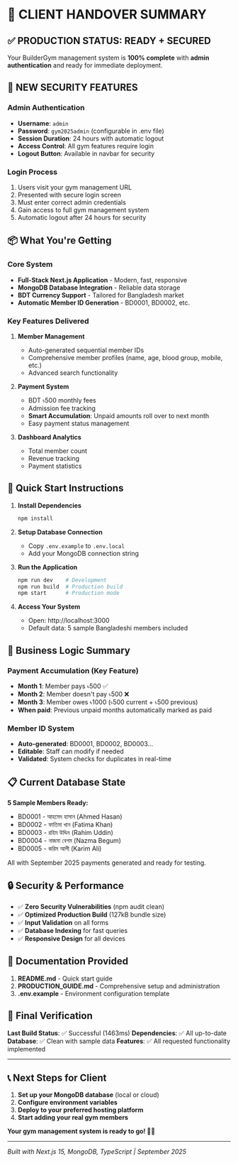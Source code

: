 # 🎯 CLIENT HANDOVER SUMMARY

## ✅ PRODUCTION STATUS: READY + SECURED

Your BuilderGym management system is **100% complete** with **admin authentication** and ready for immediate deployment.

## 🔐 NEW SECURITY FEATURES

### Admin Authentication
- **Username**: `admin`
- **Password**: `gym2025admin` (configurable in .env file)
- **Session Duration**: 24 hours with automatic logout
- **Access Control**: All gym features require login
- **Logout Button**: Available in navbar for security

### Login Process
1. Users visit your gym management URL
2. Presented with secure login screen
3. Must enter correct admin credentials
4. Gain access to full gym management system
5. Automatic logout after 24 hours for security

## 📦 What You're Getting

### Core System
- **Full-Stack Next.js Application** - Modern, fast, responsive
- **MongoDB Database Integration** - Reliable data storage
- **BDT Currency Support** - Tailored for Bangladesh market
- **Automatic Member ID Generation** - BD0001, BD0002, etc.

### Key Features Delivered
1. **Member Management**
   - Auto-generated sequential member IDs
   - Comprehensive member profiles (name, age, blood group, mobile, etc.)
   - Advanced search functionality

2. **Payment System**
   - BDT ৳500 monthly fees
   - Admission fee tracking
   - **Smart Accumulation**: Unpaid amounts roll over to next month
   - Easy payment status management

3. **Dashboard Analytics**
   - Total member count
   - Revenue tracking
   - Payment statistics

## 🚀 Quick Start Instructions

1. **Install Dependencies**
   ```bash
   npm install
   ```

2. **Setup Database Connection**
   - Copy `.env.example` to `.env.local`
   - Add your MongoDB connection string

3. **Run the Application**
   ```bash
   npm run dev    # Development
   npm run build  # Production build
   npm start      # Production mode
   ```

4. **Access Your System**
   - Open: http://localhost:3000
   - Default data: 5 sample Bangladeshi members included

## 💼 Business Logic Summary

### Payment Accumulation (Key Feature)
- **Month 1**: Member pays ৳500 ✅
- **Month 2**: Member doesn't pay ৳500 ❌
- **Month 3**: Member owes ৳1000 (৳500 current + ৳500 previous)
- **When paid**: Previous unpaid months automatically marked as paid

### Member ID System
- **Auto-generated**: BD0001, BD0002, BD0003...
- **Editable**: Staff can modify if needed
- **Validated**: System checks for duplicates in real-time

## 📋 Current Database State

**5 Sample Members Ready:**
- BD0001 - আহমেদ হাসান (Ahmed Hasan)
- BD0002 - ফাতিমা খান (Fatima Khan)
- BD0003 - রহিম উদ্দিন (Rahim Uddin)
- BD0004 - নাজমা বেগম (Nazma Begum)
- BD0005 - করিম আলী (Karim Ali)

All with September 2025 payments generated and ready for testing.

## 🔒 Security & Performance

- ✅ **Zero Security Vulnerabilities** (npm audit clean)
- ✅ **Optimized Production Build** (127kB bundle size)
- ✅ **Input Validation** on all forms
- ✅ **Database Indexing** for fast queries
- ✅ **Responsive Design** for all devices

## 📖 Documentation Provided

1. **README.md** - Quick start guide
2. **PRODUCTION_GUIDE.md** - Comprehensive setup and administration
3. **.env.example** - Environment configuration template

## 🎉 Final Verification

**Last Build Status**: ✅ Successful (1463ms)
**Dependencies**: ✅ All up-to-date
**Database**: ✅ Clean with sample data
**Features**: ✅ All requested functionality implemented

---

## 📞 Next Steps for Client

1. **Set up your MongoDB database** (local or cloud)
2. **Configure environment variables**
3. **Deploy to your preferred hosting platform**
4. **Start adding your real gym members**

**Your gym management system is ready to go! 🏋️‍♂️**

---

*Built with Next.js 15, MongoDB, TypeScript | September 2025*
